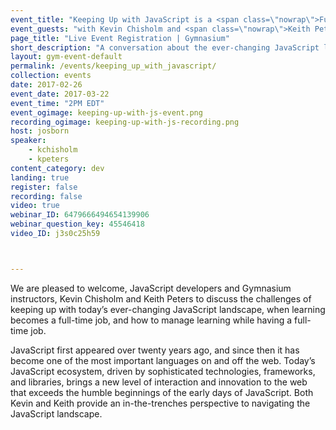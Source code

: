 ```yaml
---
event_title: "Keeping Up with JavaScript is a <span class=\"nowrap\">Full-time Job</span>"
event_guests: "with Kevin Chisholm and <span class=\"nowrap\">Keith Peters</span>"
page_title: "Live Event Registration | Gymnasium"
short_description: "A conversation about the ever-changing JavaScript landscape with special guests Kevin Chisholm and Keith Peters."
layout: gym-event-default
permalink: /events/keeping_up_with_javascript/
collection: events
date: 2017-02-26
event_date: 2017-03-22
event_time: "2PM EDT"
event_ogimage: keeping-up-with-js-event.png
recording_ogimage: keeping-up-with-js-recording.png
host: josborn
speaker:
    - kchisholm
    - kpeters
content_category: dev
landing: true
register: false
recording: false
video: true
webinar_ID: 6479666494654139906
webinar_question_key: 45546418
video_ID: j3s0c25h59



---
```

<p>
We are pleased to welcome, JavaScript developers and Gymnasium instructors, Kevin Chisholm and Keith Peters to discuss the challenges of keeping up with today’s ever-changing JavaScript landscape, when learning becomes a full-time job, and how to manage learning while having a full-time job.
</p>

<p class="call-out">
JavaScript first appeared over twenty years ago, and since then it has become one of the most important languages on and off the web. Today’s JavaScript ecosystem, driven by sophisticated technologies, frameworks, and libraries, brings a new level of interaction and innovation to the web that exceeds the humble beginnings of the early days of JavaScript. Both Kevin and Keith provide an in-the-trenches perspective to navigating the JavaScript landscape.
</p>
